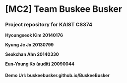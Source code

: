 # [MC2] Team Buskee Busker

### Project repository for KAIST CS374

**Hyoungseok Kim 20140176**

**Kyung Je Jo 20130799**

**Seokchan Ahn 20140330**

**Eun-Young Ko (audit) 20090044**

#### Demo Url: buskeebusker.github.io/BuskeeBusker
